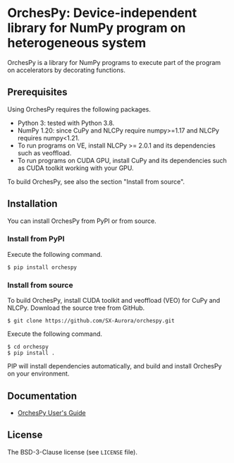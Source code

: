 # OrchesPy: Device-independent library for NumPy program on heterogeneous system
OrchesPy is a library for NumPy programs to execute part of the program
on accelerators by decorating functions.

## Prerequisites
Using OrchesPy requires the following packages.

- Python 3: tested with Python 3.8.
- NumPy 1.20: since CuPy and NLCPy require numpy>=1.17 and NLCPy requires
  numpy<1.21.
- To run programs on VE, install NLCPy >= 2.0.1 and its dependencies
  such as veoffload.
- To run programs on CUDA GPU, install CuPy and its dependencies such
  as CUDA toolkit working with your GPU.

To build OrchesPy, see also the section "Install from source".

## Installation
You can install OrchesPy from PyPI or from source.

### Install from PyPI
Execute the following command.

```
$ pip install orchespy
```

### Install from source
To build OrchesPy, install CUDA toolkit and veoffload (VEO) for CuPy and NLCPy.
Download the source tree from GitHub.

```
$ git clone https://github.com/SX-Aurora/orchespy.git
```
Execute the following command.

```
$ cd orchespy
$ pip install .
```

PIP will install dependencies automatically, and build and install OrchesPy on
your environment.

## Documentation
- [OrchesPy User's Guide](https://www.hpc.nec/documents/orchespy/en/index.html)

## License

The BSD-3-Clause license (see `LICENSE` file).

